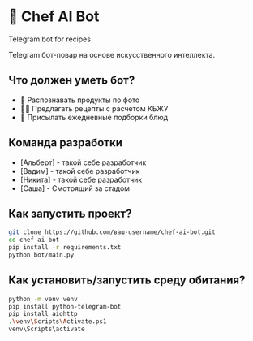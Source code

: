 # 🍳 Chef AI Bot
Telegram bot for recipes

Telegram бот-повар на основе искусственного интеллекта.

## Что должен уметь бот?
- 📸 Распознавать продукты по фото
- 🧑‍🍳 Предлагать рецепты с расчетом КБЖУ
- 🌟 Присылать ежедневные подборки блюд

## Команда разработки
- [Альберт] - такой себе разработчик
- [Вадим] - такой себе разработчик 
- [Никита] - такой себе разработчик
- [Саша] - Смотрящий за стадом

## Как запустить проект?
```bash
git clone https://github.com/ваш-username/chef-ai-bot.git
cd chef-ai-bot
pip install -r requirements.txt
python bot/main.py
```
## Как установить/запустить среду обитания?
```bash
python -m venv venv
pip install python-telegram-bot
pip install aiohttp
.\venv\Scripts\Activate.ps1
venv\Scripts\activate



